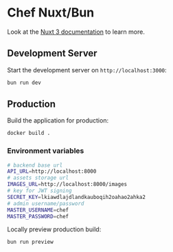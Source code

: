 # Chef Nuxt/Bun

Look at the [Nuxt 3 documentation](https://nuxt.com/docs/getting-started/introduction) to learn more.

## Development Server

Start the development server on `http://localhost:3000`:

```bash
bun run dev
```

## Production

Build the application for production:

```bash
docker build .
```

### Environment variables

```bash
# backend base url
API_URL=http://localhost:8000
# assets storage url
IMAGES_URL=http://localhost:8000/images
# key for JWT signing
SECRET_KEY=lkiawdlajdlandkauboqih2oahao2ahka2
# admin username/password
MASTER_USERNAME=chef
MASTER_PASSWORD=chef
```

Locally preview production build:

```bash
bun run preview
```
